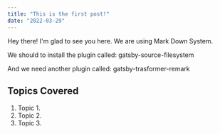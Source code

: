 ```yaml
---
title: "This is the first post!"
date: "2022-03-29"
---
```


Hey there! I'm glad to see you here.
We are using Mark Down System.


We should to install the plugin called: gatsby-source-filesystem

And we need another plugin called:
gatsby-trasformer-remark

## Topics Covered

1. Topic 1.
2. Topic 2.
3. Topic 3.
